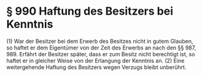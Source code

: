 # § 990 Haftung des Besitzers bei Kenntnis
(1) War der Besitzer bei dem Erwerb des Besitzes nicht in gutem Glauben, so haftet er dem Eigentümer von der Zeit des Erwerbs an nach den §§ 987, 989. Erfährt der Besitzer später, dass er zum Besitz nicht berechtigt ist, so haftet er in gleicher Weise von der Erlangung der Kenntnis an.
(2) Eine weitergehende Haftung des Besitzers wegen Verzugs bleibt unberührt.